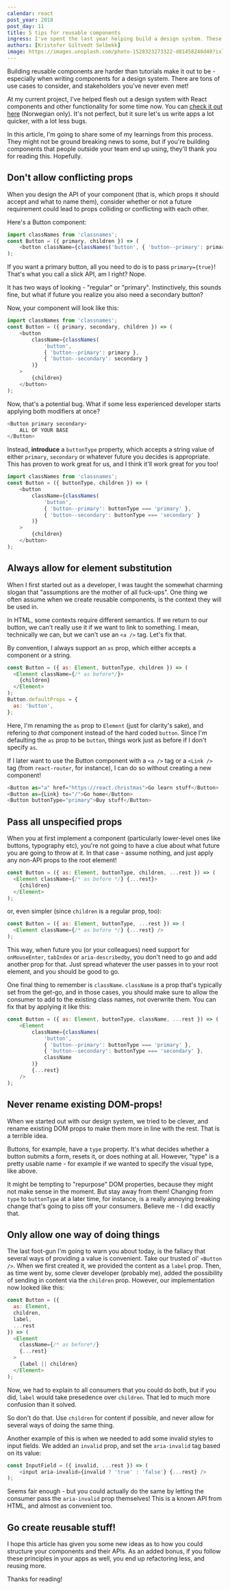 ```yaml
---
calendar: react
post_year: 2018
post_day: 11
title: 5 tips for reusable components
ingress: I've spent the last year helping build a design system. These are some of the things I learned along the way
authors: [Kristofer Giltvedt Selbekk]
image: https://images.unsplash.com/photo-1528323273322-d81458248d40?ixlib=rb-1.2.1&ixid=eyJhcHBfaWQiOjEyMDd9&auto=format&fit=crop&w=2301&q=80
---
```


Building reusable components are harder than tutorials make it out to be -
especially when writing components for a design system. There are tons of
use cases to consider, and stakeholders you've never even met!

At my current project, I've helped flesh out a design system with React
components and other functionality for some time now. You can
[check it out here](https://design.sparebank1.no) (Norwegian only). It's not
perfect, but it sure let's us write apps a lot quicker, with a lot less bugs.

In this article, I'm going to share some of my learnings from this process. They
might not be ground breaking news to some, but if you're building components
that people outside your team end up using, they'll thank you for reading this.
Hopefully.

## Don't allow conflicting props

When you design the API of your component (that is, which props it should accept
and what to name them), consider whether or not a future requirement could lead
to props colliding or conflicting with each other.

Here's a Button component:

```js
import classNames from 'classnames';
const Button = ({ primary, children }) => (
    <button className={classNames('button', { 'button--primary': primary })}>{children}</button>
);
```

If you want a primary button, all you need to do is to pass `primary={true}`!
That's what you call a slick API, am I right? Nope.

It has two ways of looking - "regular" or "primary". Instinctively, this sounds
fine, but what if future you realize you also need a secondary button?

Now, your component will look like this:

```js
import classNames from 'classnames';
const Button = ({ primary, secondary, children }) => (
    <button
        className={classNames(
            'button',
            { 'button--primary': primary },
            { 'button--secondary': secondary }
        )}
    >
        {children}
    </button>
);
```

Now, that's a potential bug. What if some less experienced developer starts
applying both modifiers at once?

```js
<Button primary secondary>
    ALL OF YOUR BASE
</Button>
```

Instead, **introduce** a `buttonType` property, which accepts a string value of
either `primary`, `secondary` or whatever future you decides is appropriate.
This has proven to work great for us, and I think it'll work great for you too!

```js
import classNames from 'classnames';
const Button = ({ buttonType, children }) => (
    <button
        className={classNames(
            'button',
            { 'button--primary': buttonType === 'primary' },
            { 'button--secondary': buttonType === 'secondary' }
        )}
    >
        {children}
    </button>
);
```

## Always allow for element substitution

When I first started out as a developer, I was taught the somewhat charming
slogan that "assumptions are the mother of all fuck-ups". One thing we often
assume when we create reusable components, is the context they will be used in.

In HTML, some contexts require different semantics. If we return to our button,
we can't really use it if we want to link to something. I mean, technically we
can, but we can't use an `<a />` tag. Let's fix that.

By convention, I always support an `as` prop, which either accepts a component
or a string.

```js
const Button = ({ as: Element, buttonType, children }) => (
  <Element className={/* as before*/}>
    {children}
  </Element>
);
Button.defaultProps = {
  as: 'button',
};
```

Here, I'm renaming the `as` prop to `Element` (just for clarity's sake), and
refering to _that_ component instead of the hard coded `button`. Since I'm
defaulting the `as` prop to be `button`, things work just as before if I don't
specify `as`.

If I later want to use the Button component with a `<a />` tag or a `<Link />`
tag (from `react-router`, for instance), I can do so without creating a new
component!

```js
<Button as="a" href="https://react.christmas">Go learn stuff</Button>
<Button as={Link} to="/">Go home</Button>
<Button buttonType="primary">Buy stuff</Button>
```

## Pass all unspecified props

When you at first implement a component (particularly lower-level ones like
buttons, typography etc), you're not going to have a clue about what future you
are going to throw at it. In that case - assume nothing, and just apply any
non-API props to the root element!

```js
const Button = ({ as: Element, buttonType, children, ...rest }) => (
  <Element className={/* as before */} {...rest}>
    {children}
  </Element>
);
```

or, even simpler (since `children` is a regular prop, too):

```js
const Button = ({ as: Element, buttonType, ...rest }) => (
  <Element className={/* as before */} {...rest} />
);
```

This way, when future you (or your colleagues) need support for `onMouseEnter`,
`tabIndex` or `aria-describedby`, you don't need to go and add another prop for
that. Just spread whatever the user passes in to your root element, and you
should be good to go.

One final thing to remember is `className`. `className` is a prop that's
typically set from the get-go, and in those cases, you should make sure to allow
the consumer to add to the existing class names, not overwrite them. You can fix
that by applying it like this:

```js
const Button = ({ as: Element, buttonType, className, ...rest }) => (
    <Element
        className={classNames(
            'button',
            { 'button--primary': buttonType === 'primary' },
            { 'button--secondary': buttonType === 'secondary' },
            className
        )}
        {...rest}
    />
);
```

## Never rename existing DOM-props!

When we started out with our design system, we tried to be clever, and rename
existing DOM props to make them more in line with the rest. That is a terrible
idea.

Buttons, for example, have a `type` property. It's what decides whether a button
submits a form, resets it, or does nothing at all. However, "type" is a pretty
usable name - for example if we wanted to specify the visual type, like above.

It might be tempting to "repurpose" DOM properties, because they might not make
sense in the moment. But stay away from them! Changing from `type` to
`buttonType` at a later time, for instance, is a really annoying breaking change
that's going to piss off your consumers. Believe me - I did exactly that.

## Only allow one way of doing things

The last foot-gun I'm going to warn you about today, is the fallacy that several
ways of providing a value is convenient. Take our trusted ol' `<Button />`. When
we first created it, we provided the content as a `label` prop. Then, as time
went by, some clever developer (probably me), added the possibility of sending
in content via the `children` prop. However, our implementation now looked like
this:

```js
const Button = ({
  as: Element,
  children,
  label,
  ...rest
}) => (
  <Element
    className={/* as before*/}
    {...rest}
  >
    {label || children}
  </Element>
);
```

Now, we had to explain to all consumers that you could do both, but if you did,
`label` would take presedence over `children`. That led to much more confusion
than it solved.

So don't do that. Use `children` for content if possible, and never allow for
several ways of doing the same thing.

Another example of this is when we needed to add some invalid styles to input
fields. We added an `invalid` prop, and set the `aria-invalid` tag based on its
value:

```js
const InputField = ({ invalid, ...rest }) => (
    <input aria-invalid={invalid ? 'true' : 'false'} {...rest} />
);
```

Seems fair enough - but you could actually do the same by letting the consumer
pass the `aria-invalid` prop themselves! This is a known API from HTML, and
almost as convenient too.

## Go create reusable stuff!

I hope this article has given you some new ideas as to how you could structure
your components and their APIs. As an added bonus, if you follow these
principles in your apps as well, you end up refactoring less, and reusing more.

Thanks for reading!
